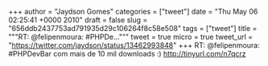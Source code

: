 
+++
author = "Jaydson Gomes"
categories = ["tweet"]
date = "Thu May 06 02:25:41 +0000 2010"
draft = false
slug = "656ddb2437753ad791935d29c106264f8c58e508"
tags = ["tweet"]
title = """RT: @felipenmoura: #PHPDe..."""
tweet = true
micro = true
tweet_url = "https://twitter.com/jaydson/status/13462993848"
+++
RT: @felipenmoura: #PHPDevBar com mais de 10 mil downloads :) http://tinyurl.com/n7qcrz
